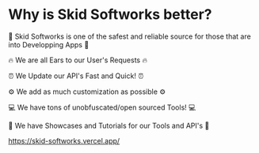 # Why is Skid Softworks better?

🚀 Skid Softworks is one of the safest and reliable source for those that are into Developping Apps 🚀

🔥 We are all Ears to our User's Requests 🔥

⏰ We Update our API's Fast and Quick! ⏰

⚙ We add as much customization as possible ⚙

💻 We have tons of unobfuscated/open sourced Tools! 💻

🎥 We have Showcases and Tutorials for our Tools and API's 🎥

https://skid-softworks.vercel.app/
